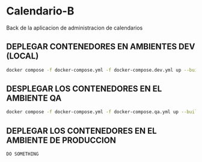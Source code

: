 # Calendario-B
Back de la aplicacion de administracion de calendarios 



## DEPLEGAR CONTENEDORES EN AMBIENTES DEV (LOCAL)

```bash
docker compose -f docker-compose.yml -f docker-compose.dev.yml up --build -d
```


## DESPLEGAR LOS CONTENEDORES EN EL AMBIENTE QA

```bash
docker compose -f docker-compose.yml -f docker-compose.qa.yml up --build -d
```

## DEPLEGAR LOS CONTENEDORES EN EL AMBIENTE DE PRODUCCION

```bash
DO SOMETHING
```